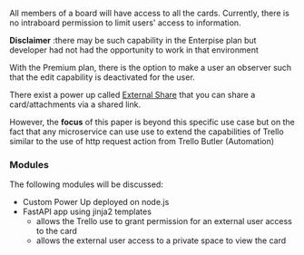 All members of a board will have access to all the cards. Currently, there is no intraboard permission to limit users' access to information.

**Disclaimer** :there may be such capability in the Enterpise plan but developer had not had the opportunity to work in that environment

With the Premium plan, there is the option to make a user an observer such that the edit capability is deactivated for the user.

There exist a power up called [External Share](https://trello.com/power-ups/60d93bb780ee244d5d2b1edd) that you can share a card/attachments via a shared link.

However, the **focus** of this paper is beyond this specific use case but on the fact that any microservice can use use to extend the capabilities of Trello similar to the use of http request action from Trello Butler (Automation)

### Modules
The following modules will be discussed:

- Custom Power Up deployed on node.js
- FastAPI app using jinja2 templates
  - allows the Trello use to grant permission for an external user access to the card
  - allows the external user access to a private space to view the card 
